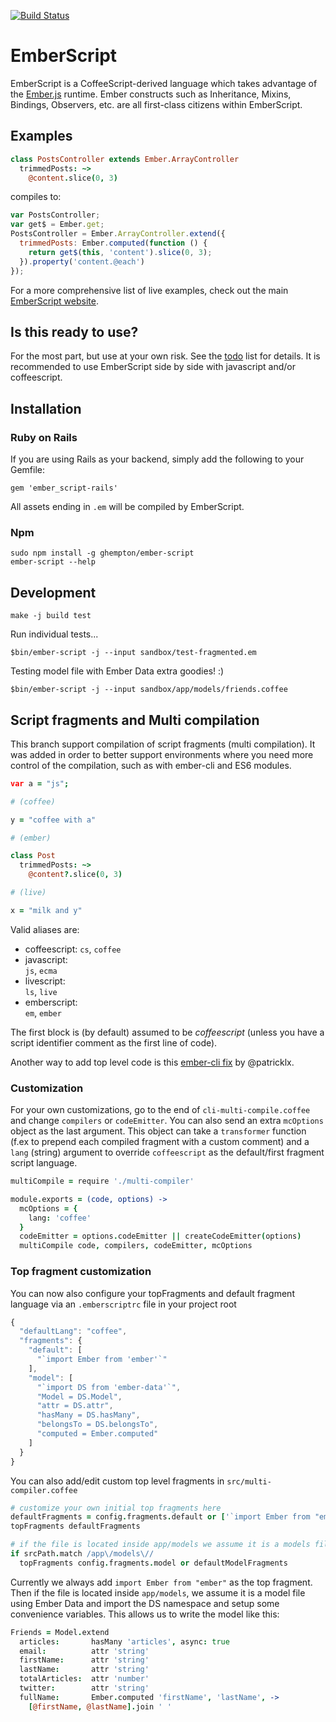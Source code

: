 [![Build Status](https://travis-ci.org/ghempton/ember-script.png?branch=master)](https://travis-ci.org/ghempton/ember-script)

# EmberScript

EmberScript is a CoffeeScript-derived language which takes advantage of the [Ember.js](http://emberjs.com) runtime. Ember constructs such as Inheritance, Mixins, Bindings, Observers, etc. are all first-class citizens within EmberScript.

## Examples

```coffeescript
class PostsController extends Ember.ArrayController
  trimmedPosts: ~>
    @content.slice(0, 3)
```

compiles to:

```javascript
var PostsController;
var get$ = Ember.get;
PostsController = Ember.ArrayController.extend({
  trimmedPosts: Ember.computed(function () {
    return get$(this, 'content').slice(0, 3);
  }).property('content.@each')
});
```

For a more comprehensive list of live examples, check out the main [EmberScript website](http://emberscript.com).

## Is this ready to use?

For the most part, but use at your own risk. See the [todo](https://github.com/ghempton/ember-script/blob/master/TODO.txt) list for details. It is recommended to use EmberScript side by side with javascript and/or coffeescript.

## Installation

### Ruby on Rails

If you are using Rails as your backend, simply add the following to your Gemfile:

```
gem 'ember_script-rails'
```

All assets ending in `.em` will be compiled by EmberScript.

### Npm

```
sudo npm install -g ghempton/ember-script
ember-script --help
```

## Development

```
make -j build test
```

Run individual tests...

`$bin/ember-script -j --input sandbox/test-fragmented.em`

Testing model file with Ember Data extra goodies! :)

`$bin/ember-script -j --input sandbox/app/models/friends.coffee`

## Script fragments and Multi compilation

This branch support compilation of script fragments (multi compilation).
It was added in order to better support environments where you need more control of the compilation, such
as with ember-cli and ES6 modules.

```coffeescript
var a = "js";

# (coffee)

y = "coffee with a"

# (ember)

class Post
  trimmedPosts: ~>
    @content?.slice(0, 3)

# (live)

x = "milk and y"
```

Valid aliases are: 

- coffeescript: 
  `cs`,   `coffee`
- javascript:   
  `js`,   `ecma`
- livescript:   
  `ls`,   `live`
- emberscript:  
  `em`, `ember`

The first block is (by default) assumed to be *coffeescript* (unless you have a script identifier comment as the first line of code). 

Another way to add top level code is this [ember-cli fix](https://github.com/patricklx/ember-script/commit/7516a4e90481c9f4ac4dc64ec55f4ee5b4261752) by @patricklx.

### Customization

For your own customizations, go to the end of `cli-multi-compile.coffee` and change `compilers` or `codeEmitter`. You can also send an extra `mcOptions` object as the last argument. This object can 
take a `transformer` function (f.ex to prepend each compiled fragment with a custom comment) and a `lang` (string) argument to override `coffeescript` as the default/first fragment script language.

```coffeescript
multiCompile = require './multi-compiler'

module.exports = (code, options) ->
  mcOptions = {
    lang: 'coffee'
  }
  codeEmitter = options.codeEmitter || createCodeEmitter(options)
  multiCompile code, compilers, codeEmitter, mcOptions
```

### Top fragment customization

You can now also configure your topFragments and default fragment language via
an `.emberscriptrc` file in your project root

```js
{
  "defaultLang": "coffee",
  "fragments": {
    "default": [
      "`import Ember from 'ember'`"
    ],
    "model": [
      "`import DS from 'ember-data'`",
      "Model = DS.Model",
      "attr = DS.attr",
      "hasMany = DS.hasMany",
      "belongsTo = DS.belongsTo",
      "computed = Ember.computed"
    ]
  }
}
```

You can also add/edit custom top level fragments in `src/multi-compiler.coffee`

```coffeescript
# customize your own initial top fragments here
defaultFragments = config.fragments.default or ['`import Ember from "ember"`']
topFragments defaultFragments

# if the file is located inside app/models we assume it is a models file
if srcPath.match /app\/models\//
  topFragments config.fragments.model or defaultModelFragments
```

Currently we always add `import Ember from "ember"` as the top fragment. Then if the file is located inside `app/models`,
we assume it is a model file using Ember Data and import the DS namespace and setup some convenience variables.
This allows us to write the model like this:

```coffeescript
Friends = Model.extend
  articles:       hasMany 'articles', async: true
  email:          attr 'string'
  firstName:      attr 'string'
  lastName:       attr 'string'
  totalArticles:  attr 'number'
  twitter:        attr 'string'
  fullName:       Ember.computed 'firstName', 'lastName', ->
    [@firstName, @lastName].join ' '
```






